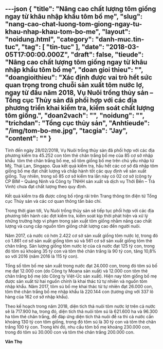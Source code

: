 ---json
{
    "title": "Nâng cao chất lượng tôm giống ngay từ khâu nhập khẩu tôm bố mẹ",
    "slug": "nang-cao-chat-luong-tom-giong-ngay-tu-khau-nhap-khau-tom-bo-me",
    "layout": "noidung.html",
    "category": "danh-muc.tin-tuc",
    "tag": [
        "tin-tuc"
    ],
    "date": "2018-03-05T17:00:00.000Z",
    "draft": false,
    "tieude": "Nâng cao chất lượng tôm giống ngay từ khâu nhập khẩu tôm bố mẹ",
    "doan gioi thieu": "",
    "doangioithieu": "Xác định được vai trò hết sức quan trọng trong chuỗi sản xuất tôm nước lợ, ngay từ đầu năm 2018, Vụ Nuôi trồng thủy sản – Tổng cục Thủy sản đã phối hợp với các địa phương triển khai kiểm tra, kiểm soát chất lượng tôm giống.",
    "doan2vach": "",
    "noidung": "",
    "trichdan": "Tổng cục thủy sản",
    "Anhtieude": "/img/tom-bo-me.jpg",
    "tacgia": "Jay",
    "__content__": ""
}
---
<p>Tính đ&ecirc;́n ngày 28/02/2018, Vụ Nu&ocirc;i tr&ocirc;̀ng thủy sản đã ph&ocirc;́i hợp với các địa phương ki&ecirc;̉m tra 45.252 con t&ocirc;m thẻ ch&acirc;n trắng b&ocirc;́ mẹ của 85 cơ sở nh&acirc;̣p kh&acirc;̉u&nbsp; t&ocirc;m thẻ ch&acirc;n trắng b&ocirc;́ mẹ, s&ocirc;́ t&ocirc;m gi&ocirc;́ng b&ocirc;́ mẹ tr&ecirc;n chủ y&ecirc;́u nh&acirc;̣p từ Mỹ, Thái Lan, Singapo. Qua k&ecirc;́t quả ki&ecirc;̉m tra, h&acirc;̀u h&ecirc;́t các cơ sở đã nh&acirc;̣p t&ocirc;m gi&ocirc;́ng b&ocirc;́ mẹ đạt ch&acirc;́t lượng và ch&acirc;́p hành t&ocirc;́t các quy định v&ecirc;̀ sản xu&acirc;́t gi&ocirc;́ng. Tuy nhi&ecirc;n, trong s&ocirc;́ 85 cơ sở ki&ecirc;̉m tra l&acirc;̀n này có 02 cơ sở (c&ocirc;ng ty CP BIM &ndash; Quảng Ninh và C&ocirc;ng ty TNHH sản xu&acirc;́t và dịch vụ Thới B&ecirc;̀n &ndash; Trà Vinh) chưa đạt ch&acirc;́t lượng theo quy định.</p>

<p>K&ecirc;́t quả ki&ecirc;̉m tra đã được c&ocirc;ng b&ocirc;́ r&ocirc;̣ng rãi tr&ecirc;n Trang th&ocirc;ng tin điện tử T&ocirc;̉ng cục Thủy sản và c&aacute;c cơ quan th&ocirc;ng tấn b&aacute;o ch&iacute;.</p>

<p>Trong thời gian tới, Vụ Nu&ocirc;i tr&ocirc;̀ng thủy sản sẽ ti&ecirc;́p tục ph&ocirc;́i hợp với các địa phương ti&ecirc;́n hành các đợt ki&ecirc;̉m tra, ki&ecirc;̉m soát kịp thời phát hi&ecirc;̣n và xử lý những trường hợp vi phạm trong sản xu&acirc;́t t&ocirc;m gi&ocirc;́ng nhằm n&acirc;ng cao ch&acirc;́t lượng và cung c&acirc;́p ngu&ocirc;̀n t&ocirc;m gi&ocirc;́ng ch&acirc;́t lượng cao đ&ecirc;́n người nu&ocirc;i.</p>

<p>Năm 2017, cả nước c&oacute; hơn 2.422 cơ sở sản xuất giống t&ocirc;m nước lợ, trong đ&oacute; c&oacute; 1.861 cơ sở sản xuất giống t&ocirc;m s&uacute; v&agrave; 561 cơ sở sản xuất giống t&ocirc;m thẻ ch&acirc;n trắng. Sản lượng giống t&ocirc;m nước lợ của cả nước đạt 125 tỷ con, trong đ&oacute; t&ocirc;m s&uacute; khoảng 35 tỷ con v&agrave; t&ocirc;m thẻ ch&acirc;n trắng l&agrave; 90 tỷ con, tăng 10,8% so với 2016 (năm 2016 l&agrave; 115 tỷ con).</p>

<p>Tổng số t&ocirc;m bố mẹ sản xuất trong nước đạt 24.000 con, trong đ&oacute; t&ocirc;m s&uacute; bố mẹ đạt 12.000 con (do C&ocirc;ng ty Moana sản xuất) v&agrave; 12.000 con t&ocirc;m thẻ ch&acirc;n trắng bố mẹ (do C&ocirc;ng ty Việt-&Uacute;c sản xuất). Hi&ecirc;̣n nay t&ocirc;m gi&ocirc;́ng b&ocirc;́ mẹ được sản xu&acirc;́t từ hai ngu&ocirc;̀n chính là khai thác từ tự nhi&ecirc;n và ngu&ocirc;̀n t&ocirc;m nh&acirc;̣p kh&acirc;̉u. Năm 2017, t&ocirc;m s&uacute; bố mẹ khai th&aacute;c từ tự nhi&ecirc;n đạt 26.000 con, t&ocirc;m thẻ ch&acirc;n trắng bố mẹ nhập khẩu l&agrave; 220.144 con (tương ứng với 337 l&ocirc; h&agrave;ng của 162 cơ sở nhập khẩu).</p>

<p>Theo k&ecirc;́ hoạch trong năm 2018, di&ecirc;̣n tích thả nu&ocirc;i t&ocirc;m nước lợ tr&ecirc;n cả nước sẽ là 717.900 ha, trong đó, di&ecirc;̣n tích thả nu&ocirc;i t&ocirc;m sú là 621.600 ha và 96.300 ha t&ocirc;m thẻ ch&acirc;n trắng, đ&ecirc;̉ đáp ứng di&ecirc;̣n tích thả nu&ocirc;i đ&ecirc;̀ ra thì cả nước c&acirc;̀n khoảng 130 tỷ con t&ocirc;m gi&ocirc;́ng, trong đ&oacute; t&ocirc;m s&uacute; l&agrave; 30 tỷ con v&agrave; t&ocirc;m thẻ ch&acirc;n trắng 100 tỷ con. Trong khi đó, nhu cầu t&ocirc;m bố mẹ khoảng 230.000 con, trong đ&oacute; t&ocirc;m s&uacute; 30.000 con v&agrave; t&ocirc;m thẻ ch&acirc;n trắng 200.000 con.</p>

<p><strong>Văn Thọ</strong></p>
